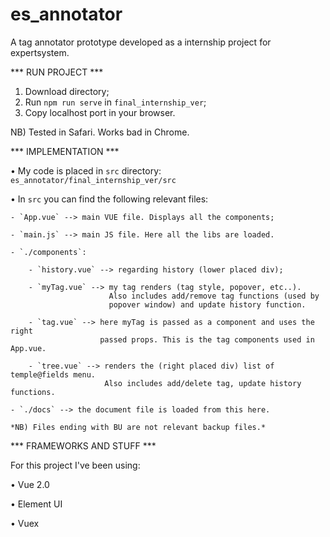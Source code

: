 # es_annotator

A tag annotator prototype developed as a internship project for expertsystem.


*** RUN PROJECT ***

1) Download directory;
2) Run `npm run serve` in `final_internship_ver`;
3) Copy localhost port in your browser.

NB) Tested in Safari. Works bad in Chrome.


*** IMPLEMENTATION ***

•   My code is placed in `src` directory:
    `es_annotator/final_internship_ver/src`
    
•   In `src` you can find the following relevant files:
    
    - `App.vue` --> main VUE file. Displays all the components;
    
    - `main.js` --> main JS file. Here all the libs are loaded.
    
    - `./components`:
       
        - `history.vue` --> regarding history (lower placed div);
       
        - `myTag.vue` --> my tag renders (tag style, popover, etc..).
                          Also includes add/remove tag functions (used by
                          popover window) and update history function.
       
        - `tag.vue` --> here myTag is passed as a component and uses the right
                        passed props. This is the tag components used in App.vue.
       
        - `tree.vue` --> renders the (right placed div) list of temple@fields menu.
                         Also includes add/delete tag, update history functions.
    
    - `./docs` --> the document file is loaded from this here.
    
    *NB) Files ending with BU are not relevant backup files.*
    

*** FRAMEWORKS AND STUFF ***

For this project I've been using:

• Vue 2.0

• Element UI

• Vuex
